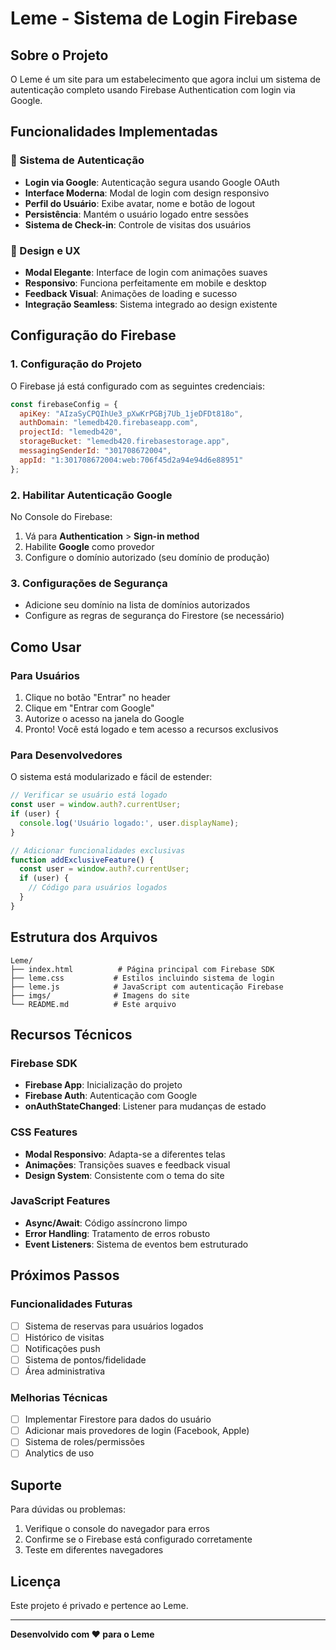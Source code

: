 # Leme - Sistema de Login Firebase

## Sobre o Projeto

O Leme é um site para um estabelecimento que agora inclui um sistema de autenticação completo usando Firebase Authentication com login via Google.

## Funcionalidades Implementadas

### 🔐 Sistema de Autenticação
- **Login via Google**: Autenticação segura usando Google OAuth
- **Interface Moderna**: Modal de login com design responsivo
- **Perfil do Usuário**: Exibe avatar, nome e botão de logout
- **Persistência**: Mantém o usuário logado entre sessões
- **Sistema de Check-in**: Controle de visitas dos usuários

### 🎨 Design e UX
- **Modal Elegante**: Interface de login com animações suaves
- **Responsivo**: Funciona perfeitamente em mobile e desktop
- **Feedback Visual**: Animações de loading e sucesso
- **Integração Seamless**: Sistema integrado ao design existente

## Configuração do Firebase

### 1. Configuração do Projeto
O Firebase já está configurado com as seguintes credenciais:

```javascript
const firebaseConfig = {
  apiKey: "AIzaSyCPQIhUe3_pXwKrPGBj7Ub_1jeDFDt818o",
  authDomain: "lemedb420.firebaseapp.com",
  projectId: "lemedb420",
  storageBucket: "lemedb420.firebasestorage.app",
  messagingSenderId: "301708672004",
  appId: "1:301708672004:web:706f45d2a94e94d6e88951"
};
```

### 2. Habilitar Autenticação Google
No Console do Firebase:
1. Vá para **Authentication** > **Sign-in method**
2. Habilite **Google** como provedor
3. Configure o domínio autorizado (seu domínio de produção)

### 3. Configurações de Segurança
- Adicione seu domínio na lista de domínios autorizados
- Configure as regras de segurança do Firestore (se necessário)

## Como Usar

### Para Usuários
1. Clique no botão "Entrar" no header
2. Clique em "Entrar com Google"
3. Autorize o acesso na janela do Google
4. Pronto! Você está logado e tem acesso a recursos exclusivos

### Para Desenvolvedores
O sistema está modularizado e fácil de estender:

```javascript
// Verificar se usuário está logado
const user = window.auth?.currentUser;
if (user) {
  console.log('Usuário logado:', user.displayName);
}

// Adicionar funcionalidades exclusivas
function addExclusiveFeature() {
  const user = window.auth?.currentUser;
  if (user) {
    // Código para usuários logados
  }
}
```

## Estrutura dos Arquivos

```
Leme/
├── index.html          # Página principal com Firebase SDK
├── leme.css           # Estilos incluindo sistema de login
├── leme.js            # JavaScript com autenticação Firebase
├── imgs/              # Imagens do site
└── README.md          # Este arquivo
```

## Recursos Técnicos

### Firebase SDK
- **Firebase App**: Inicialização do projeto
- **Firebase Auth**: Autenticação com Google
- **onAuthStateChanged**: Listener para mudanças de estado

### CSS Features
- **Modal Responsivo**: Adapta-se a diferentes telas
- **Animações**: Transições suaves e feedback visual
- **Design System**: Consistente com o tema do site

### JavaScript Features
- **Async/Await**: Código assíncrono limpo
- **Error Handling**: Tratamento de erros robusto
- **Event Listeners**: Sistema de eventos bem estruturado

## Próximos Passos

### Funcionalidades Futuras
- [ ] Sistema de reservas para usuários logados
- [ ] Histórico de visitas
- [ ] Notificações push
- [ ] Sistema de pontos/fidelidade
- [ ] Área administrativa

### Melhorias Técnicas
- [ ] Implementar Firestore para dados do usuário
- [ ] Adicionar mais provedores de login (Facebook, Apple)
- [ ] Sistema de roles/permissões
- [ ] Analytics de uso

## Suporte

Para dúvidas ou problemas:
1. Verifique o console do navegador para erros
2. Confirme se o Firebase está configurado corretamente
3. Teste em diferentes navegadores

## Licença

Este projeto é privado e pertence ao Leme.

---

**Desenvolvido com ❤️ para o Leme** 